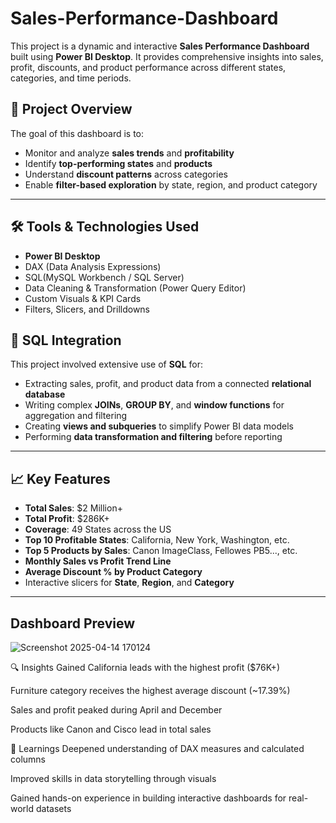 # Sales-Performance-Dashboard
This project is a dynamic and interactive **Sales Performance Dashboard** built using **Power BI Desktop**. It provides comprehensive insights into sales, profit, discounts, and product performance across different states, categories, and time periods.

## 📌 Project Overview

The goal of this dashboard is to:
- Monitor and analyze **sales trends** and **profitability**
- Identify **top-performing states** and **products**
- Understand **discount patterns** across categories
- Enable **filter-based exploration** by state, region, and product category

---

## 🛠️ Tools & Technologies Used

- **Power BI Desktop**
- DAX (Data Analysis Expressions)
- SQL(MySQL Workbench / SQL Server)
- Data Cleaning & Transformation (Power Query Editor)
- Custom Visuals & KPI Cards
- Filters, Slicers, and Drilldowns


## 🔗 SQL Integration

This project involved extensive use of **SQL** for:

- Extracting sales, profit, and product data from a connected **relational database**
- Writing complex **JOINs**, **GROUP BY**, and **window functions** for aggregation and filtering
- Creating **views and subqueries** to simplify Power BI data models
- Performing **data transformation and filtering** before reporting
---

## 📈 Key Features

- **Total Sales**: $2 Million+
- **Total Profit**: $286K+
- **Coverage**: 49 States across the US
- **Top 10 Profitable States**: California, New York, Washington, etc.
- **Top 5 Products by Sales**: Canon ImageClass, Fellowes PB5..., etc.
- **Monthly Sales vs Profit Trend Line**
- **Average Discount % by Product Category**
- Interactive slicers for **State**, **Region**, and **Category**

---
##  Dashboard Preview
![Screenshot 2025-04-14 170124](https://github.com/user-attachments/assets/cfecd1c4-51f1-456a-863b-c42878f2d9b8)


🔍 Insights Gained
California leads with the highest profit ($76K+)

Furniture category receives the highest average discount (~17.39%)

Sales and profit peaked during April and December

Products like Canon and Cisco lead in total sales

🧠 Learnings
Deepened understanding of DAX measures and calculated columns

Improved skills in data storytelling through visuals

Gained hands-on experience in building interactive dashboards for real-world datasets
